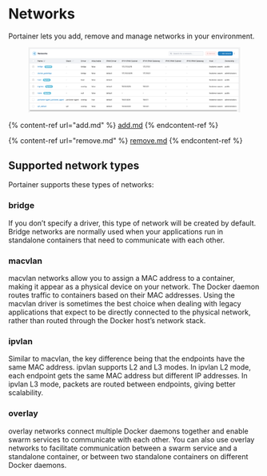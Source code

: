 # Networks

Portainer lets you add, remove and manage networks in your environment.

<figure><img src="../../../.gitbook/assets/2.15-docker_networks_networks_list.png" alt=""><figcaption></figcaption></figure>

{% content-ref url="add.md" %}
[add.md](add.md)
{% endcontent-ref %}

{% content-ref url="remove.md" %}
[remove.md](remove.md)
{% endcontent-ref %}

## Supported network types

Portainer supports these types of networks:

### bridge

If you don’t specify a driver, this type of network will be created by default. Bridge networks are normally used when your applications run in standalone containers that need to communicate with each other.

### macvlan

macvlan networks allow you to assign a MAC address to a container, making it appear as a physical device on your network. The Docker daemon routes traffic to containers based on their MAC addresses. Using the macvlan driver is sometimes the best choice when dealing with legacy applications that expect to be directly connected to the physical network, rather than routed through the Docker host’s network stack.

### ipvlan

Similar to macvlan, the key difference being that the endpoints have the same MAC address. ipvlan supports L2 and L3 modes. In ipvlan L2 mode, each endpoint gets the same MAC address but different IP addresses. In ipvlan L3 mode, packets are routed between endpoints, giving better scalability.

### overlay

overlay networks connect multiple Docker daemons together and enable swarm services to communicate with each other. You can also use overlay networks to facilitate communication between a swarm service and a standalone container, or between two standalone containers on different Docker daemons.
